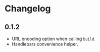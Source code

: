 Changelog
=========

0.1.2
-----

- URL encoding option when calling `build`.
- Handlebars convenience helper.
